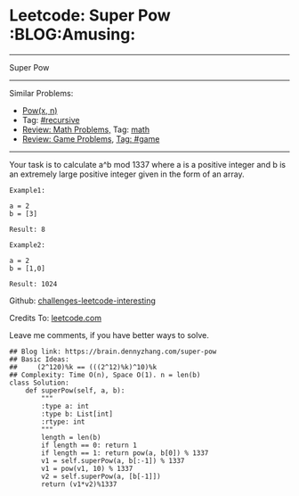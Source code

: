 # Leetcode: Super Pow     :BLOG:Amusing:


---

Super Pow  

---

Similar Problems:  
-   [Pow(x, n)](https://brain.dennyzhang.com/powx-n)
-   Tag: [#recursive](https://brain.dennyzhang.com/tag/recursive)
-   [Review: Math Problems,](https://brain.dennyzhang.com/review-math) Tag: [math](https://brain.dennyzhang.com/tag/math)
-   [Review: Game Problems](https://brain.dennyzhang.com/review-game), [Tag: #game](https://brain.dennyzhang.com/tag/game)

---

Your task is to calculate a^b mod 1337 where a is a positive integer and b is an extremely large positive integer given in the form of an array.  

    Example1:
    
    a = 2
    b = [3]
    
    Result: 8

    Example2:
    
    a = 2
    b = [1,0]
    
    Result: 1024

Github: [challenges-leetcode-interesting](https://github.com/DennyZhang/challenges-leetcode-interesting/tree/master/super-pow)  

Credits To: [leetcode.com](https://leetcode.com/problems/super-pow/description/)  

Leave me comments, if you have better ways to solve.  

    ## Blog link: https://brain.dennyzhang.com/super-pow
    ## Basic Ideas:
    ##     (2^120)%k == (((2^12)%k)^10)%k
    ## Complexity: Time O(n), Space O(1). n = len(b)
    class Solution:
        def superPow(self, a, b):
            """
            :type a: int
            :type b: List[int]
            :rtype: int
            """
            length = len(b)
            if length == 0: return 1
            if length == 1: return pow(a, b[0]) % 1337
            v1 = self.superPow(a, b[:-1]) % 1337
            v1 = pow(v1, 10) % 1337
            v2 = self.superPow(a, [b[-1]])
            return (v1*v2)%1337